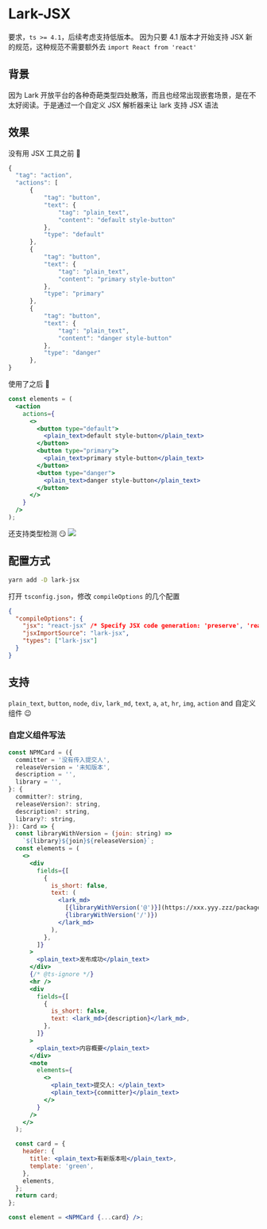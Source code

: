 # Lark-JSX

要求，`ts >= 4.1`，后续考虑支持低版本。
因为只要 4.1 版本才开始支持 JSX 新的规范，这种规范不需要额外去 `import React from 'react'`

## 背景

因为 Lark 开放平台的各种奇葩类型四处散落，而且也经常出现嵌套场景，是在不太好阅读。于是通过一个自定义 JSX 解析器来让 lark 支持 JSX 语法

## 效果

没有用 JSX 工具之前 🙂

```js
{
  "tag": "action",
  "actions": [
      {
          "tag": "button",
          "text": {
              "tag": "plain_text",
              "content": "default style-button"
          },
          "type": "default"
      },
      {
          "tag": "button",
          "text": {
              "tag": "plain_text",
              "content": "primary style-button"
          },
          "type": "primary"
      },
      {
          "tag": "button",
          "text": {
              "tag": "plain_text",
              "content": "danger style-button"
          },
          "type": "danger"
      },
}
```

使用了之后 💃

```jsx
const elements = (
  <action
    actions={
      <>
        <button type="default">
          <plain_text>default style-button</plain_text>
        </button>
        <button type="primary">
          <plain_text>primary style-button</plain_text>
        </button>
        <button type="danger">
          <plain_text>danger style-button</plain_text>
        </button>
      </>
    }
  />
);
```

还支持类型检测 😏
![](../lark-jsx/resources/type-check.png)

## 配置方式

```bash
yarn add -D lark-jsx
```

打开 `tsconfig.json`，修改 `compileOptions` 的几个配置

```json
{
  "compileOptions": {
    "jsx": "react-jsx" /* Specify JSX code generation: 'preserve', 'react-native', or 'react'. */,
    "jsxImportSource": "lark-jsx",
    "types": ["lark-jsx"]
  }
}
```

## 支持

`plain_text`, `button`, `node`, `div`, `lark_md`, `text`, `a`, `at`, `hr`, `img`, `action` and 自定义组件 😉

### 自定义组件写法

```jsx
const NPMCard = ({
  committer = '没有传入提交人',
  releaseVersion = '未知版本',
  description = '',
  library = '',
}: {
  committer?: string,
  releaseVersion?: string,
  description?: string,
  library?: string,
}): Card => {
  const libraryWithVersion = (join: string) =>
    `${library}${join}${releaseVersion}`;
  const elements = (
    <>
      <div
        fields={[
          {
            is_short: false,
            text: (
              <lark_md>
                [{libraryWithVersion('@')}](https://xxx.yyy.zzz/package/
                {libraryWithVersion('/')})
              </lark_md>
            ),
          },
        ]}
      >
        <plain_text>发布成功</plain_text>
      </div>
      {/* @ts-ignore */}
      <hr />
      <div
        fields={[
          {
            is_short: false,
            text: <lark_md>{description}</lark_md>,
          },
        ]}
      >
        <plain_text>内容概要</plain_text>
      </div>
      <note
        elements={
          <>
            <plain_text>提交人: </plain_text>
            <plain_text>{committer}</plain_text>
          </>
        }
      />
    </>
  );

  const card = {
    header: {
      title: <plain_text>有新版本啦</plain_text>,
      template: 'green',
    },
    elements,
  };
  return card;
};

const element = <NPMCard {...card} />;
```
